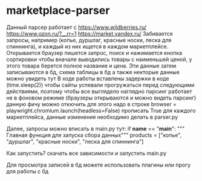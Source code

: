 # marketplace-parser
Данный парсер работает с 
  https://www.wildberries.ru/
  https://www.ozon.ru/?__rr=1
  https://market.yandex.ru/
Забивается запросы, например  (копье, дуршлаг, красные носки, леска для спиннинга), и каждый из них ищется в каждом маркетплейсе.
Открывается браузер пишется запрос,  поиск и нажимается кнопка сортировки чтобы вначале выводились товары с наименьшей ценой, у этого товара берется полное название и цена. Эти данные затем записываются в бд, схема таблицы в бд а также некторые данные можно увидеть тут
В ходе работы вставлены задержки в коде (time.sleep(2)) чтобы сайты успевали прогружаться перед следующими действиями, поэтому чтобы все выглядело наглядно парсинг работает не в фоновом режиме (браузеры открываются и можно видеть парсинг) данную фичу можно откючить для этого надо в строке
browser = playwright.chromium.launch(headless=False)
прописать True для каждого маркетплейса, данные изменения необходимо делать в parser.py

Далее, запросы можно вписать в main.py тут:
if __name__ == "__main__":
    """ Главная функция для запуска сбора данных"""
    products = ["копье", "дуршлаг", "красные носки", "леска для спиннинга"]

Как запустить?
скачать все зависимости и запустить main.py 

Для просмотра записей в бд можете использовать плагины или прогу для работы с бд




